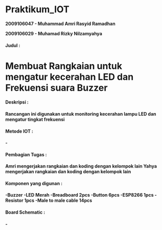 # Praktikum_IOT

<b>2009106047 - Muhammad Amri Rasyid Ramadhan</b>

<b>2009106029 - Muhamad Rizky Nilzamyahya</b>

<h4>Judul :<h4>
  <h1>Membuat Rangkaian untuk mengatur kecerahan LED dan Frekuensi suara Buzzer</h1>

  
<h4>Deskripsi :<h4>
Rancangan ini digunakan untuk monitoring kecerahan lampu LED dan mengatur tingkat frekuensi

  
<h4>Metode IOT :<h4>
-

  
<h4>Pembagian Tugas :<h4>
Amri mengerjakan rangkaian dan koding dengan kelompok lain
Yahya mengerjakan rangkaian dan koding dengan kelompok lain

  
<h4>Komponen yang digunan :<h4>
-Buzzer
-LED Merah
-Breadboard 2pcs
-Button 6pcs
-ESP8266 1pcs
-Resistor 1pcs
-Male to male cable 14pcs

  
<h4>Board Schematic :<h4>
-
